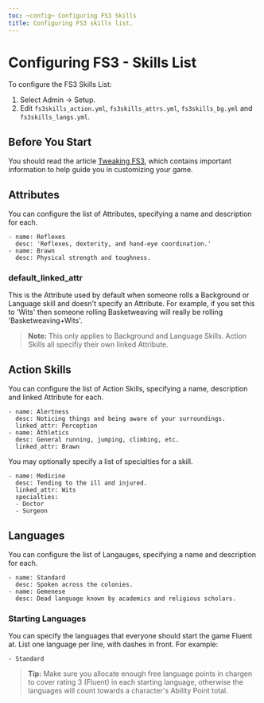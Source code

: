 ```yaml
---
toc: ~config~ Configuring FS3 Skills
title: Configuring FS3 skills list.
---
```

# Configuring FS3 - Skills List

To configure the FS3 Skills List:

1. Select Admin -> Setup.
2. Edit `fs3skills_action.yml`, `fs3skills_attrs.yml`, `fs3skills_bg.yml` and `fs3skills_langs.yml`.

## Before You Start

You should read the article [Tweaking FS3](http://aresmush.com/fs3/fs3-3/tweaking-fs3/), which contains important information to help guide you in customizing your game.

## Attributes

You can configure the list of Attributes, specifying a name and description for each.

    - name: Reflexes
      desc: 'Reflexes, dexterity, and hand-eye coordination.'
    - name: Brawn
      desc: Physical strength and toughness.

### default_linked_attr

This is the Attribute used by default when someone rolls a Background or Language skill and doesn't specify an Attribute.  For example, if you set this to 'Wits' then someone rolling Basketweaving will really be rolling 'Basketweaving+Wits'.

> <i class="fa fa-exclamation-triangle"></i> **Note:** This only applies to Background and Language Skills.  Action Skills all specifiy their own linked Attribute.

## Action Skills

You can configure the list of Action Skills, specifying a name, description and linked Attribute for each.

    - name: Alertness
      desc: Noticing things and being aware of your surroundings.
      linked_attr: Perception
    - name: Athletics
      desc: General running, jumping, climbing, etc.
      linked_attr: Brawn

You may optionally specify a list of specialties for a skill.

    - name: Medicine
      desc: Tending to the ill and injured.
      linked_attr: Wits
      specialties:
      - Doctor
      - Surgeon

## Languages

You can configure the list of Langauges, specifying a name and description for each.

    - name: Standard
      desc: Spoken across the colonies.
    - name: Gemenese
      desc: Dead language known by academics and religious scholars.

### Starting Languages

You can specify the languages that everyone should start the game Fluent at.  List one language per line, with dashes in front.  For example:

    - Standard

> <i class="fa fa-info-circle"></i> **Tip:** Make sure you allocate enough free language points in chargen to cover rating 3 (Fluent) in each starting language, otherwise the languages will count towards a character's Ability Point total.